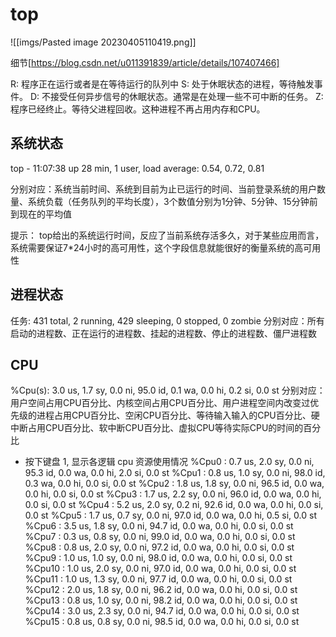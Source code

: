 # top
![[imgs/Pasted image 20230405110419.png]]

细节[https://blog.csdn.net/u011391839/article/details/107407466]

R: 程序正在运行或者是在等待运行的队列中
S: 处于休眠状态的进程，等待触发事件。
D: 不接受任何异步信号的休眠状态。通常是在处理一些不可中断的任务。
Z: 程序已经终止。等待父进程回收。这种进程不再占用内存和CPU。

## 系统状态
top - 11:07:38 up 28 min,  1 user,  load average: 0.54, 0.72, 0.81

分别对应：系统当前时间、系统到目前为止已运行的时间、当前登录系统的用户数量、系统负载（任务队列的平均长度），3个数值分别为1分钟、5分钟、15分钟前到现在的平均值

提示：
    top给出的系统运行时间，反应了当前系统存活多久，对于某些应用而言，系统需要保证7*24小时的高可用性，这个字段信息就能很好的衡量系统的高可用性
 
## 进程状态
任务: 431 total,   2 running, 429 sleeping,   0 stopped,   0 zombie
分别对应：所有启动的进程数、正在运行的进程数、挂起的进程数、停止的进程数、僵尸进程数


## CPU
%Cpu(s):  3.0 us,  1.7 sy,  0.0 ni, 95.0 id,  0.1 wa,  0.0 hi,  0.2 si,  0.0 st
分别对应：用户空间占用CPU百分比、内核空间占用CPU百分比、用户进程空间内改变过优先级的进程占用CPU百分比、空闲CPU百分比、等待输入输入的CPU百分比、硬中断占用CPU百分比、软中断CPU百分比、虚拟CPU等待实际CPU的时间的百分比

- 按下键盘 1, 显示各逻辑 cpu 资源使用情况
%Cpu0  :  0.7 us,  2.0 sy,  0.0 ni, 95.3 id,  0.0 wa,  0.0 hi,  2.0 si,  0.0 st
%Cpu1  :  0.8 us,  1.0 sy,  0.0 ni, 98.0 id,  0.3 wa,  0.0 hi,  0.0 si,  0.0 st
%Cpu2  :  1.8 us,  1.8 sy,  0.0 ni, 96.5 id,  0.0 wa,  0.0 hi,  0.0 si,  0.0 st
%Cpu3  :  1.7 us,  2.2 sy,  0.0 ni, 96.0 id,  0.0 wa,  0.0 hi,  0.0 si,  0.0 st
%Cpu4  :  5.2 us,  2.0 sy,  0.2 ni, 92.6 id,  0.0 wa,  0.0 hi,  0.0 si,  0.0 st
%Cpu5  :  1.7 us,  0.7 sy,  0.0 ni, 97.0 id,  0.0 wa,  0.0 hi,  0.5 si,  0.0 st
%Cpu6  :  3.5 us,  1.8 sy,  0.0 ni, 94.7 id,  0.0 wa,  0.0 hi,  0.0 si,  0.0 st
%Cpu7  :  0.3 us,  0.8 sy,  0.0 ni, 99.0 id,  0.0 wa,  0.0 hi,  0.0 si,  0.0 st
%Cpu8  :  0.8 us,  2.0 sy,  0.0 ni, 97.2 id,  0.0 wa,  0.0 hi,  0.0 si,  0.0 st
%Cpu9  :  1.0 us,  1.0 sy,  0.0 ni, 98.0 id,  0.0 wa,  0.0 hi,  0.0 si,  0.0 st
%Cpu10 :  1.0 us,  2.0 sy,  0.0 ni, 97.0 id,  0.0 wa,  0.0 hi,  0.0 si,  0.0 st
%Cpu11 :  1.0 us,  1.3 sy,  0.0 ni, 97.7 id,  0.0 wa,  0.0 hi,  0.0 si,  0.0 st
%Cpu12 :  2.0 us,  1.8 sy,  0.0 ni, 96.2 id,  0.0 wa,  0.0 hi,  0.0 si,  0.0 st
%Cpu13 :  0.8 us,  1.0 sy,  0.0 ni, 98.2 id,  0.0 wa,  0.0 hi,  0.0 si,  0.0 st
%Cpu14 :  3.0 us,  2.3 sy,  0.0 ni, 94.7 id,  0.0 wa,  0.0 hi,  0.0 si,  0.0 st
%Cpu15 :  0.8 us,  0.8 sy,  0.0 ni, 98.5 id,  0.0 wa,  0.0 hi,  0.0 si,  0.0 st
